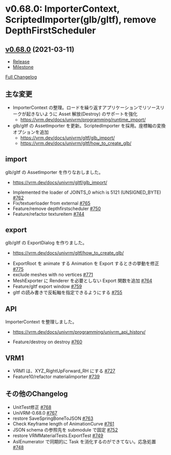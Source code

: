 # v0.68.0: ImporterContext, ScriptedImporter(glb/gltf), remove DepthFirstScheduler

## [v0.68.0](https://github.com/matonnet/UniVRM/tree/v0.68.0) (2021-03-11)

* [Release](https://github.com/matonnet/UniVRM/releases/tag/v0.68.0)
* [Milestone](https://github.com/matonnet/UniVRM/milestone/30?closed=1)

[Full Changelog](https://github.com/matonnet/UniVRM/compare/v0.67.0...v0.68.0)

## 主な変更

* ImporterContext の整理。ロードを繰り返すアプリケーションでリソースリークが起きないように Asset 解放(Destroy) のサポートを強化
  * https://vrm.dev/docs/univrm/programming/runtime_import/
* glb/gltf の AssetImporter を更新。ScriptedImporter を採用。座標軸の変換オプションを追加
  * https://vrm.dev/docs/univrm/gltf/glb_import/
  * https://vrm.dev/docs/univrm/gltf/how_to_create_glb/

## import

glb/gltf の AssetImporter を作りなおしました。
* https://vrm.dev/docs/univrm/gltf/glb_import/

- Implemented the loader of JOINTS\_0 which is 5121 \(UNSIGNED\_BYTE\) [\#762](https://github.com/matonnet/UniVRM/pull/762)
- Fix/textuerloader from external [\#765](https://github.com/matonnet/UniVRM/pull/765)
- Feature/remove depthfirstscheduler [\#750](https://github.com/matonnet/UniVRM/pull/750)
- Feature/refactor textureitem [\#744](https://github.com/matonnet/UniVRM/pull/744)

## export

glb/gltf の ExportDialog を作りました。
* https://vrm.dev/docs/univrm/gltf/how_to_create_glb/

- ExportRoot を animate する Animation を Export するときの挙動を修正 [\#775](https://github.com/matonnet/UniVRM/pull/775)
- exclude meshes with no vertices [\#771](https://github.com/matonnet/UniVRM/pull/771)
- MeshExporter に Renderer を必要としない Export 関数を追加 [\#764](https://github.com/matonnet/UniVRM/pull/764)
- Feature/gltf export window [\#759](https://github.com/matonnet/UniVRM/pull/759)
- gltf の読み書きで反転軸を指定できるようにする [\#755](https://github.com/matonnet/UniVRM/pull/755)

## API

ImporterContext を整理しました。
* https://vrm.dev/docs/univrm/programming/univrm_api_history/

- Feature/destroy on destroy [\#760](https://github.com/matonnet/UniVRM/pull/760)

## VRM1
- VRM1 は、XYZ\_RightUpForward\_RH にする [\#727](https://github.com/matonnet/UniVRM/pull/727)
- Feature10/refactor materialimporter [\#739](https://github.com/matonnet/UniVRM/pull/739)

## その他のChangelog

- UnitTest修正 [\#768](https://github.com/matonnet/UniVRM/pull/768)
- UniVRM-0.68.0 [\#767](https://github.com/matonnet/UniVRM/pull/767)
- restore SaveSpringBoneToJSON [\#763](https://github.com/matonnet/UniVRM/pull/763)
- Check Keyframe length of AnimationCurve [\#761](https://github.com/matonnet/UniVRM/pull/761)
- JSON schema の参照先を submodule で固定 [\#752](https://github.com/matonnet/UniVRM/pull/752)
- restore VRMMaterialTests.ExportTest [\#749](https://github.com/matonnet/UniVRM/pull/749)
- AsIEnumerator で同期的に Task を消化するのができてない。応急処置 [\#748](https://github.com/matonnet/UniVRM/pull/748)

